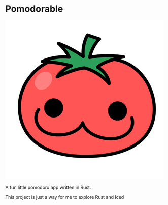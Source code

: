 # Pomodorable

![A logo of a happy little Tomato](/assets/pomo_logo.png)

A fun little pomodoro app written in Rust.

This project is just a way for me to explore Rust and Iced
